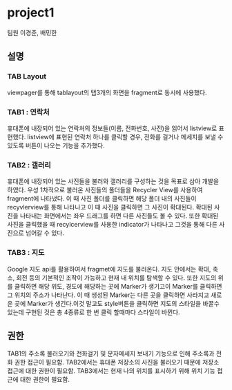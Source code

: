 
# project1
팀원 이경준, 배민한

## 설명
### TAB Layout
viewpager를 통해 tablayout의 탭3개의 화면을 fragment로 동시에 사용했다.

### TAB1 : 연락처
휴대폰에 내장되어 있는 연락처의 정보들(이름, 전화번호, 사진)을 읽어서 listview로 표현했다.
listview에 표현된 연락처 하나를 클릭할 경우, 전화를 걸거나 메세지를 보낼 수 있도록 버튼이 나오는 기능을 추가했다.

### TAB2 : 갤러리
휴대폰에 내장되어 있는 사진들을 불러와 갤러리를 구성하는 것을 목표로 삼아 개발을 하였다. 우성 1차적으로 불러온 사진들의 폴더들을 Recycler View를 사용하여 fragment에 나타냈다.
이 때 사진 폴더를 클릭하면 해당 폴더 내의 사진들이 recyvlerview를 통해 나타나고 이 때 사진을 클릭하면 그 사진이 확대된다. 확대된 사진을 나타내는 화면에서는 좌우 드래그를 하면 다른 사진들도 볼 수 있다. 또한 확대된 사진을 클릭했을 때 recylcerview를 사용한 indicator가 나타나고 그것을 통해 다른 사진으로 넘어갈 수 있다.
### TAB3 : 지도
Google 지도 api를 활용하여서 fragmet에 지도를 불러온다. 지도 안에서는 확대, 축소, 회전 등의 기본적인 조작이 가능하고 현재 내 위치를 탐색할 수 있다. 또한 지도의 위를 클릭하면 해당 위도, 경도에 해당하는 곳에 Marker가 생기고이 Marker를 클릭하면 그 위치의 주소가 나타난다. 이 때 생성된 Marker는 다른 곳을 클릭하면 사라지고 새로운 곳에 Marker가 생긴다.이것 말고도 style버튼을 클릭하면 지도의 스타일을 바꿀수 있는데 구현된 것은 총 4종류로 한 번 클릭 할때마다 스타일이 바뀐다.

## 권한
TAB1의 주소록 불러오기와 전화걸기 및 문자메세지 보내기 기능으로 인해 주소록과 전화 권한 접근이 필요함.
TAB2에서는 휴대폰 저장소의 사진을 불러오기 때문에 저장소 접근에 대한 권한이 필요함.
TAB3에서는 현재 나의 위치를 표시하기 위해 위치 기능 접근에 대한 권한이 필요함.
